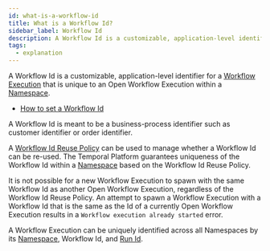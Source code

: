 ```yaml
---
id: what-is-a-workflow-id
title: What is a Workflow Id?
sidebar_label: Workflow Id
description: A Workflow Id is a customizable, application-level identifier for a Workflow Execution that is unique to an Open Workflow Execution within a Namespace.
tags:
  - explanation
---
```


A Workflow Id is a customizable, application-level identifier for a [Workflow Execution](/concepts/what-is-a-workflow-execution) that is unique to an Open Workflow Execution within a [Namespace](/namespaces).

- [How to set a Workflow Id](/go/how-to-set-a-workflow-id-in-go)

A Workflow Id is meant to be a business-process identifier such as customer identifier or order identifier.

A [Workflow Id Reuse Policy](/concepts/what-is-a-workflow-id-reuse-policy) can be used to manage whether a Workflow Id can be re-used.
The Temporal Platform guarantees uniqueness of the Workflow Id within a [Namespace](/concepts/what-is-a-namespace) based on the Workflow Id Reuse Policy.

It is not possible for a new Workflow Execution to spawn with the same Workflow Id as another Open Workflow Execution, regardless of the Workflow Id Reuse Policy.
An attempt to spawn a Workflow Execution with a Workflow Id that is the same as the Id of a currently Open Workflow Execution results in a `Workflow execution already started` error.

A Workflow Execution can be uniquely identified across all Namespaces by its [Namespace](/concepts/what-is-a-namespace), Workflow Id, and [Run Id](/concepts/what-is-a-run-id).
